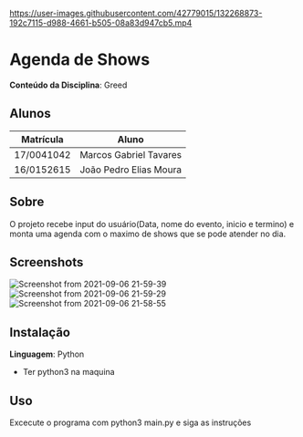 

https://user-images.githubusercontent.com/42779015/132268873-192c7115-d988-4661-b505-08a83d947cb5.mp4


# Agenda de Shows

**Conteúdo da Disciplina**: Greed<br>

## Alunos
|Matrícula | Aluno |
| -- | -- |
| 17/0041042  |  Marcos Gabriel Tavares |
| 16/0152615  |  João Pedro Elias Moura |

## Sobre 
O projeto recebe input do usuário(Data, nome do evento, inicio e termino) e monta uma agenda com o maximo de shows que se pode atender no dia.
## Screenshots
![Screenshot from 2021-09-06 21-59-39](https://user-images.githubusercontent.com/42779015/132269271-4f4f0732-4163-47e2-a836-410d761d1e71.png)
![Screenshot from 2021-09-06 21-59-29](https://user-images.githubusercontent.com/42779015/132269273-2e8c26ec-e30a-44d5-aa33-00974b00274d.png)
![Screenshot from 2021-09-06 21-58-55](https://user-images.githubusercontent.com/42779015/132269275-03d6c383-4381-43f7-99f6-62e232d888dc.png)

## Instalação 
**Linguagem**: Python<br>
- Ter python3 na maquina

## Uso 
Excecute o programa com python3 main.py e siga as instruções





